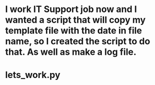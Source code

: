 # I work IT Support job now and I wanted a script that will copy my template file with the date in file name, so I created the script to do that.  As well as make a log file.
# lets_work.py
